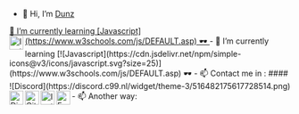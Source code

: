 - 👋 Hi, I’m [Dunz](https://top.gg/bot/627531554255798282)
<a href="https://www.instagram.com/dunzisme/">
 🌱 I’m currently learning [Javascript](https://www.w3schools.com/js/DEFAULT.asp) 🕶️
  <img align="left" alt="Instagram" width="25px" src="https://cdn.jsdelivr.net/npm/simple-icons@v3/icons/instagram.svg" />
</a>
- 🌱 I’m currently learning [![Javascript](https://cdn.jsdelivr.net/npm/simple-icons@v3/icons/javascript.svg?size=25)](https://www.w3schools.com/js/DEFAULT.asp) 🕶️
- 📫 Contact me in :
####
![Discord](https://discord.c99.nl/widget/theme-3/516482175617728514.png)
- 📫 Another way:
<a href="https://discord.gg/uFguJQV6Dw">
  <img align="left" alt="Discord Server" width="25px" src="https://cdn.jsdelivr.net/npm/simple-icons@v3/icons/discord.svg" />
</a>
 <a href="https://github.com/DungCan">
  <img align="left" alt="Github" width="25px" src="https://cdn.jsdelivr.net/npm/simple-icons@v3/icons/github.svg" />
</a>
<a href="https://www.instagram.com/dunzisme/">
  <img align="left" alt="Instagram" width="25px" src="https://cdn.jsdelivr.net/npm/simple-icons@v3/icons/instagram.svg" />
</a>
<a href="https://www.facebook.com/middpls/">
  <img align="left" alt="Facebook" width="25px" src="https://cdn.jsdelivr.net/npm/simple-icons@v3/icons/facebook.svg" />
</a>
